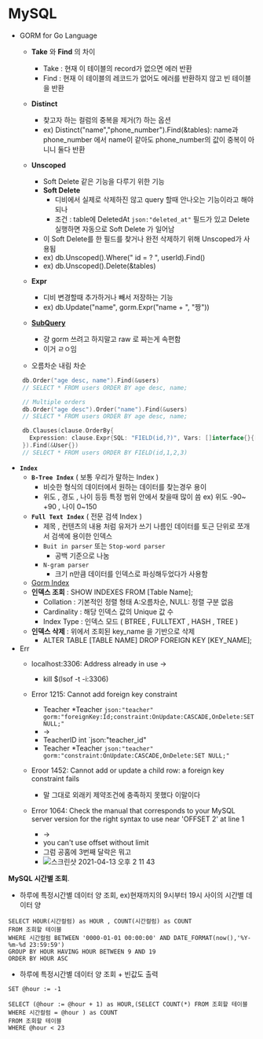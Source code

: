 # MySQL

- GORM for Go Language
    - **Take** 와 **Find** 의 차이 
        - Take : 현재 이 테이블의 record가 없으면 에러 반환
        - Find : 현재 이 테이블의 레코드가 없어도 에러를 반환하지 않고 빈 테이블을 반환 
    - **Distinct** 
        - 찾고자 하는 컬럼의 중복을 제거(?) 하는 옵션 
        - ex) Distinct("name","phone_number").Find(&tables): name과 phone_number 에서 name이 같아도 phone_number의 값이 중복이 아니니 둘다 반환   
    - **Unscoped**
        - Soft Delete 같은 기능을 다루기 위한 기능 
        - **Soft Delete** 
            - 디비에서 실제로 삭제하진 않고 query 할때 안나오는 기능이라고 해야 되나
            - 조건 : table에 DeletedAt `json:"deleted_at"` 필드가 있고 Delete 실행하면 자동으로 Soft Delete 가 일어남  
        - 이 Soft Delete를 한 필드를 찾거나 완전 삭제하기 위해 Unscoped가 사용됨
        - ex) db.Unscoped().Where(" id = ? ", userId).Find()
        - ex) db.Unscoped().Delete(&tables)
    - **Expr** 
        - 디비 변경할때 추가하거나 빼서 저장하는 기능
        - ex) db.Update("name", gorm.Expr("name + ", "짱"))
    - [**SubQuery**](https://snowple.tistory.com/360)
        - 걍 gorm 쓰려고 하지말고 raw 로 짜는게 속편함  
        - 이거 ㄹㅇ임    

    - 오름차순 내림 차순
    
```go
    db.Order("age desc, name").Find(&users)
    // SELECT * FROM users ORDER BY age desc, name;

    // Multiple orders
    db.Order("age desc").Order("name").Find(&users)
    // SELECT * FROM users ORDER BY age desc, name;

    db.Clauses(clause.OrderBy{
      Expression: clause.Expr{SQL: "FIELD(id,?)", Vars: []interface{}{[]int{1, 2, 3}}, WithoutParentheses: true},
    }).Find(&User{})
    // SELECT * FROM users ORDER BY FIELD(id,1,2,3)
```

- **`Index`**
    - **`B-Tree Index`** ( 보통 우리가 말하는 Index ) 
        - 비슷한 형식의 데이터에서 원하는 데이터를 찾는경우 용이
        - 위도 , 경도 , 나이 등등 특정 범위 안에서 찾을때 많이 씀 ex) 위도 -90~ +90 , 나이 0~150  
    - **`Full Text Index`** ( 전문 검색 Index )
        - 제목 , 컨텐츠의 내용 처럼 유저가 쓰기 나름인 데이터를 토근 단위로 쪼개서 검색에 용이한 인덱스  
        - `Buit in parser` 또는 `Stop-word parser`
            - 공백 기준으로 나눔
        - `N-gram parser`
            - 크기 n만큼 데이터를 인덱스로 파싱해두었다가 사용함    
    - [Gorm Index](https://gorm.io/es_ES/docs/indexes.html)
    - **인덱스 조회** : SHOW INDEXES FROM [Table Name];
        - Collation : 기본적인 정렬 형태 A:오름차순, NULL: 정렬 구분 없음
        - Cardinality : 해당 인덱스 값의 Unique 값 수
        - Index Type : 인덱스 모드 ( BTREE , FULLTEXT , HASH , TREE )    
    - **인덱스 삭제** : 위에서 조회된 key_name 을 기반으로 삭제 
        - ALTER TABLE [TABLE NAME] DROP FOREIGN KEY [KEY_NAME];
- Err
    - localhost:3306: Address already in use -> 
        - kill $(lsof -t -i:3306)
    
    - Error 1215: Cannot add foreign key constraint
        - Teacher *Teacher `json:"teacher" gorm:"foreignKey:Id;constraint:OnUpdate:CASCADE,OnDelete:SET NULL;"`
        - -> 
        - TeacherID int `json:"teacher_id"
        - Teacher *Teacher `json:"teacher" gorm:"constraint:OnUpdate:CASCADE,OnDelete:SET NULL;"`
    - Eroor 1452:  Cannot add or update a child row: a foreign key constraint fails
        - 말 그대로 외래키 제약조건에 충족하지 못했다 이말이다
        
    - Error 1064: Check the manual that corresponds to your MySQL server version for the right syntax to use near 'OFFSET 2' at line 1
        - ->
        - you can't use offset without limit 
        - 그럼 공홈에 3번째 달락은 뭐고 
        - ![스크린샷 2021-04-13 오후 2 11 43](https://user-images.githubusercontent.com/56465854/114499986-2e277d00-9c62-11eb-914c-cfab1ebd80b1.png)


  

**MySQL 시간별 조회**. 
- 하루에 특정시간별 데이터 양 조회, ex)현재까지의 9시부터 19시 사이의 시간별 데이터 양 
```mysql
SELECT HOUR(시간컬럼) as HOUR , COUNT(시간컬럼) as COUNT
FROM 조회할 테이블
WHERE 시간컬럼 BETWEEN '0000-01-01 00:00:00' AND DATE_FORMAT(now(),'%Y-%m-%d 23:59:59')
GROUP BY HOUR HAVING HOUR BETWEEN 9 AND 19
ORDER BY HOUR ASC
```

- 하루에 특정시간별 데이터 양 조회 + 빈값도 출력 
```mysql
SET @hour := -1

SELECT (@hour := @hour + 1) as HOUR,(SELECT COUNT(*) FROM 조회할 테이블 WHERE 시간컬럼 = @hour ) as COUNT
FROM 조회할 테이블
WHERE @hour < 23
```
